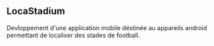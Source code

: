 ## LocaStadium
Devloppement d'une application mobile déstinée au appareils android permettant de localiser des stades de football.
